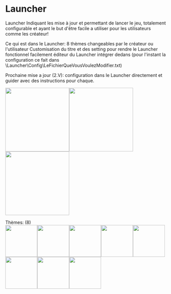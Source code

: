 # Launcher
Launcher Indiquant les mise à jour et permettant de lancer le jeu, totalement configurable et ayant le but d'être facile a utiliser pour les utilisateurs comme les créateur!

Ce qui est dans le Launcher:
8 thèmes changeables par le créateur ou l'utilisateur
Customisation du titre et des setting pour rendre le Launcher fonctionnel facilement
éditeur du Launcher intégrer dedans (pour l'instant la configuration ce fait dans \Launcher\Config\LeFichierQueVousVoulezModifier.txt)

Prochaine mise a jour (2.V): configuration dans le Launcher directement et guider avec des instructions pour chaque.

<img src="https://cdn.discordapp.com/attachments/438665376474333184/920476247832789012/Capture1.PNG" height="200"><img src="https://cdn.discordapp.com/attachments/438665376474333184/920476248566808596/Capture2.PNG" height="200"><img src="https://cdn.discordapp.com/attachments/438665376474333184/920476249019789332/gif.gif" height="200">
 
 Thèmes: (8) <br>
<img src="https://cdn.discordapp.com/attachments/438665376474333184/920831241446621284/1.PNG" height="100"><img src="https://cdn.discordapp.com/attachments/438665376474333184/920831240309964840/2.PNG" height="100"><img src="https://cdn.discordapp.com/attachments/438665376474333184/920831240532275251/3.PNG" height="100"><img src="https://cdn.discordapp.com/attachments/438665376474333184/920831240813314069/4.PNG" height="100"><img src="https://cdn.discordapp.com/attachments/438665376474333184/920831241031401522/5.PNG" height="100"><img src="https://cdn.discordapp.com/attachments/438665376474333184/920831241681530910/6.PNG" height="100"><img src="https://cdn.discordapp.com/attachments/438665376474333184/920831241916399686/7.PNG" height="100"><img src="https://cdn.discordapp.com/attachments/438665376474333184/920831241228542023/8.PNG" height="100">
